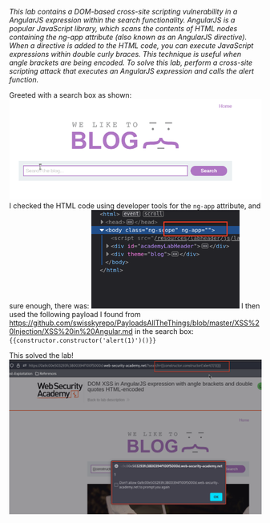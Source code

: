 *This lab contains a DOM-based cross-site scripting vulnerability in a AngularJS expression within the search functionality.
AngularJS is a popular JavaScript library, which scans the contents of HTML nodes containing the ng-app attribute (also known as an AngularJS directive). When a directive is added to the HTML code, you can execute JavaScript expressions within double curly braces. This technique is useful when angle brackets are being encoded.
To solve this lab, perform a cross-site scripting attack that executes an AngularJS expression and calls the alert function.*

Greeted with a search box as shown:
![Screenshot 2024-05-14 at 2.12.25 PM](images/Screenshot%202024-05-14%20at%202.12.25%20PM.png)
I checked the HTML code using developer tools for the `ng-app` attribute, and sure enough, there was:
![Screenshot 2024-05-14 at 2.36.19 PM](images/Screenshot%202024-05-14%20at%202.36.19%20PM.png)
I then used the following payload I found from https://github.com/swisskyrepo/PayloadsAllTheThings/blob/master/XSS%20Injection/XSS%20in%20Angular.md in the search box:
`{{constructor.constructor('alert(1)')()}}`

This solved the lab!
![Screenshot 2024-05-14 at 2.39.07 PM](images/Screenshot%202024-05-14%20at%202.39.07%20PM.png)
